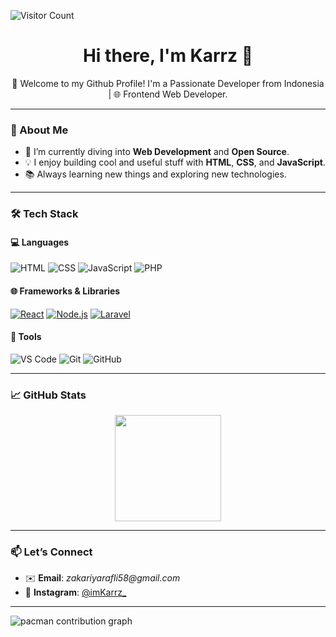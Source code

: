 ![Visitor Count](https://komarev.com/ghpvc/?username=imKarrz&color=blue)

<h1 align="center">Hi there, I'm Karrz 👋</h1>

<p align="center">
  🚀 Welcome to my Github Profile! I'm a Passionate Developer from Indonesia | 🌐 Frontend Web Developer.
</p>

---

### 🌱 About Me

- 🔭 I’m currently diving into **Web Development** and **Open Source**.
- 💡 I enjoy building cool and useful stuff with **HTML**, **CSS**, and **JavaScript**.
- 📚 Always learning new things and exploring new technologies.

---

### 🛠️ Tech Stack

#### 💻 Languages
![HTML](https://img.shields.io/badge/-HTML5-E34F26?style=flat&logo=html5&logoColor=white) ![CSS](https://img.shields.io/badge/-CSS3-1572B6?style=flat&logo=css3&logoColor=white) ![JavaScript](https://img.shields.io/badge/-JavaScript-F7DF1E?style=flat&logo=javascript&logoColor=black) ![PHP](https://img.shields.io/badge/-PHP-777BB4?style=flat&logo=php&logoColor=white)

#### 🌐 Frameworks & Libraries
[![React](https://img.shields.io/badge/-React-61DAFB?style=flat&logo=react&logoColor=black)](https://react.dev/) [![Node.js](https://img.shields.io/badge/-Node.js-339933?style=flat&logo=node.js&logoColor=white)](https://nodejs.org/) [![Laravel](https://img.shields.io/badge/-Laravel-F55247?style=flat&logo=laravel&logoColor=white)](https://laravel.com/)

#### 🧰 Tools
![VS Code](https://img.shields.io/badge/-VSCode-007ACC?style=flat&logo=visual-studio-code&logoColor=white) ![Git](https://img.shields.io/badge/-Git-F05032?style=flat&logo=git&logoColor=white) ![GitHub](https://img.shields.io/badge/-GitHub-181717?style=flat&logo=github&logoColor=white)

---

### 📈 GitHub Stats

<p align="center">
  <img src="https://github-readme-stats.vercel.app/api?username=imKarrz&show_icons=true&theme=radical" height="170" />
</p>

---

### 📫 Let’s Connect

- ✉️ **Email**: _zakariyarafli58@gmail.com_
- 📸 **Instagram**: [@imKarrz_](https://www.instagram.com/imKarrz_/)

---

<picture>
  <source media="(prefers-color-scheme: dark)" srcset="https://raw.githubusercontent.com/imKarrz/imKarrz/output/pacman-contribution-graph-dark.svg">
  <source media="(prefers-color-scheme: light)" srcset="https://raw.githubusercontent.com/imKarrz/imKarrz/output/pacman-contribution-graph.svg">
  <img alt="pacman contribution graph" src="https://raw.githubusercontent.com/imKarrz/imKarrz/output/pacman-contribution-graph.svg">
</picture>
